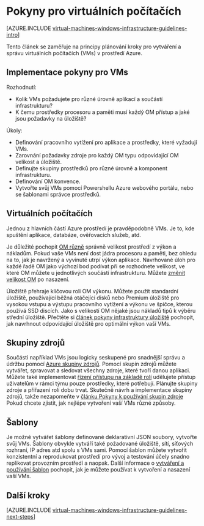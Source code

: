 <properties
    pageTitle="Pokyny pro virtuálních počítačích Windows | Microsoft Azure"
    description="Další informace o klíčových návrh a implementace pokyny pro nasazení virtuálních počítačích windows do Azure"
    documentationCenter=""
    services="virtual-machines-windows"
    authors="iainfoulds"
    manager="timlt"
    editor=""
    tags="azure-resource-manager"/>

<tags
    ms.service="virtual-machines-windows"
    ms.workload="infrastructure-services"
    ms.tgt_pltfrm="vm-windows"
    ms.devlang="na"
    ms.topic="article"
    ms.date="09/08/2016"
    ms.author="iainfou"/>

# <a name="virtual-machines-guidelines"></a>Pokyny pro virtuálních počítačích

[AZURE.INCLUDE [virtual-machines-windows-infrastructure-guidelines-intro](../../includes/virtual-machines-windows-infrastructure-guidelines-intro.md)] 

Tento článek se zaměřuje na principy plánování kroky pro vytváření a správu virtuálních počítačích (VMs) v prostředí Azure.

## <a name="implementation-guidelines-for-vms"></a>Implementace pokyny pro VMs
Rozhodnutí:

- Kolik VMs požadujete pro různé úrovně aplikací a součástí infrastrukturu?
- K čemu prostředky procesoru a paměti musí každý OM přístup a jaké jsou požadavky na úložiště?

Úkoly:

- Definování pracovního vytížení pro aplikace a prostředky, které vyžadují VMs.
- Zarovnání požadavky zdroje pro každý OM typu odpovídající OM velikost a úložiště.
- Definujte skupiny prostředků pro různé úrovně a komponent infrastrukturu.
- Definování OM konvence.
- Vytvořte svůj VMs pomocí Powershellu Azure webového portálu, nebo se šablonami správce prostředků.

## <a name="virtual-machines"></a>Virtuálních počítačích

Jednou z hlavních částí Azure prostředí je pravděpodobně VMs. Je to, kde spuštění aplikace, databáze, ověřovacích služeb, atd.

Je důležité pochopit [OM různě](virtual-machines-windows-sizes.md) správně velikost prostředí z výkon a nákladům. Pokud vaše VMs není dost jádra procesoru a paměti, bez ohledu na to, jak je navržený a vyvinuté utrpí výkon aplikace. Navrhované úloh pro každé řadě OM jako výchozí bod podívat při se rozhodnete velikost, ve které OM můžete u jednotlivých součástí infrastrukturu. Můžete [změnit velikost OM](https://azure.microsoft.com/blog/resize-virtual-machines/) po nasazení.

Úložiště přehraje klíčovou roli OM výkonu. Můžete použít standardní úložiště, používající běžná otáčející disků nebo Premium úložiště pro vysokou vstupu a výstupu pracovního vytížení a výkonu ve špičce, kterou používá SSD discích. Jako s velikostí OM nějaké jsou nákladů tipů k výběru střední úložiště. Přečtěte si [článek pokyny infrastruktury úložiště](virtual-machines-windows-infrastructure-storage-solutions-guidelines.md) pochopit, jak navrhnout odpovídající úložiště pro optimální výkon vaší VMs.


## <a name="resource-groups"></a>Skupiny zdrojů
Součásti například VMs jsou logicky seskupené pro snadnější správu a údržbu pomocí [Azure skupiny zdrojů](../azure-resource-manager/resource-group-overview.md). Pomocí skupin zdrojů můžete vytvářet, spravovat a sledovat všechny zdroje, které tvoří danou aplikaci. Můžete také implementovat [řízení přístupu na základě rolí](../active-directory/role-based-access-control-what-is.md) udělujete přístup uživatelům v rámci týmu pouze prostředky, které potřebují. Plánujte skupiny zdroje a přiřazení rolí dobu trvat. Skutečně návrh a implementace skupiny zdrojů, takže nezapomeňte v [článku Pokyny k používání skupin zdroje](virtual-machines-windows-infrastructure-resource-groups-guidelines.md) Pokud chcete zjistit, jak nejlépe vytvoření vaší VMs různé způsoby.


## <a name="templates"></a>Šablony 
Je možné vytvářet šablony definované deklarativní JSON soubory, vytvořte svůj VMs. Šablony obvykle vytváří také požadované úložiště, sítí, síťových rozhraní, IP adres atd spolu s VMs sami. Pomocí šablon můžete vytvořit konzistentní a reprodukovat prostředí pro vývoj a testování účely snadno replikovat provozním prostředí a naopak. Další informace o [vytváření a používání šablon](../azure-resource-manager/resource-group-overview.md#template-deployment) pochopit, jak je můžete používat k vytvoření a nasazení vaší VMs.


## <a name="next-steps"></a>Další kroky
[AZURE.INCLUDE [virtual-machines-windows-infrastructure-guidelines-next-steps](../../includes/virtual-machines-windows-infrastructure-guidelines-next-steps.md)] 